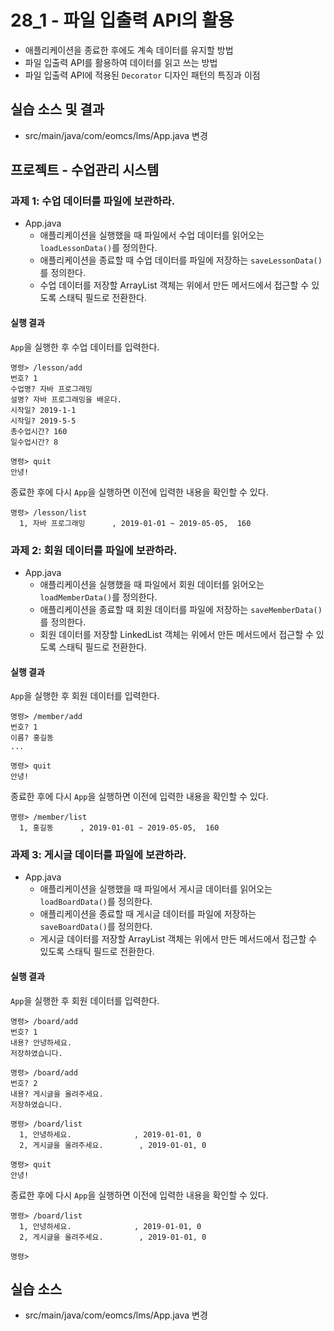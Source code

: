 # 28_1 - 파일 입출력 API의 활용

- 애플리케이션을 종료한 후에도 계속 데이터를 유지할 방법
- 파일 입출력 API를 활용하여 데이터를 읽고 쓰는 방법
- 파일 입출력 API에 적용된 `Decorator` 디자인 패턴의 특징과 이점

## 실습 소스 및 결과

- src/main/java/com/eomcs/lms/App.java 변경
  
  
## 프로젝트 - 수업관리 시스템  

### 과제 1: 수업 데이터를 파일에 보관하라.

- App.java
    - 애플리케이션을 실행했을 때 파일에서 수업 데이터를 읽어오는 `loadLessonData()`를 정의한다.
    - 애플리케이션을 종료할 때 수업 데이터를 파일에 저장하는 `saveLessonData()`를 정의한다.
    - 수업 데이터를 저장할 ArrayList 객체는 위에서 만든 메서드에서 접근할 수 있도록 스태틱 필드로 전환한다.

#### 실행 결과

`App`을 실행한 후 수업 데이터를 입력한다.
```
명령> /lesson/add
번호? 1
수업명? 자바 프로그래밍
설명? 자바 프로그래밍을 배운다.
시작일? 2019-1-1
시작일? 2019-5-5
총수업시간? 160
일수업시간? 8

명령> quit
안녕!
```

종료한 후에 다시 `App`을 실행하면 이전에 입력한 내용을 확인할 수 있다.
```
명령> /lesson/list
  1, 자바 프로그래밍      , 2019-01-01 ~ 2019-05-05,  160
```

### 과제 2: 회원 데이터를 파일에 보관하라.

- App.java
    - 애플리케이션을 실행했을 때 파일에서 회원 데이터를 읽어오는 `loadMemberData()`를 정의한다.
    - 애플리케이션을 종료할 때 회원 데이터를 파일에 저장하는 `saveMemberData()`를 정의한다.
    - 회원 데이터를 저장할 LinkedList 객체는 위에서 만든 메서드에서 접근할 수 있도록 스태틱 필드로 전환한다.

#### 실행 결과

`App`을 실행한 후 회원 데이터를 입력한다.
```
명령> /member/add
번호? 1
이름? 홍길동
...

명령> quit
안녕!
```

종료한 후에 다시 `App`을 실행하면 이전에 입력한 내용을 확인할 수 있다.
```
명령> /member/list
  1, 홍길동      , 2019-01-01 ~ 2019-05-05,  160
```

### 과제 3: 게시글 데이터를 파일에 보관하라.

- App.java
    - 애플리케이션을 실행했을 때 파일에서 게시글 데이터를 읽어오는 `loadBoardData()`를 정의한다.
    - 애플리케이션을 종료할 때 게시글 데이터를 파일에 저장하는 `saveBoardData()`를 정의한다.
    - 게시글 데이터를 저장할 ArrayList 객체는 위에서 만든 메서드에서 접근할 수 있도록 스태틱 필드로 전환한다.

#### 실행 결과

`App`을 실행한 후 회원 데이터를 입력한다.
```
명령> /board/add
번호? 1
내용? 안녕하세요.
저장하였습니다.

명령> /board/add
번호? 2
내용? 게시글을 올려주세요.
저장하였습니다.

명령> /board/list
  1, 안녕하세요.              , 2019-01-01, 0
  2, 게시글을 올려주세요.        , 2019-01-01, 0

명령> quit
안녕!
```

종료한 후에 다시 `App`을 실행하면 이전에 입력한 내용을 확인할 수 있다.
```
명령> /board/list
  1, 안녕하세요.              , 2019-01-01, 0
  2, 게시글을 올려주세요.        , 2019-01-01, 0

명령> 
```


## 실습 소스

- src/main/java/com/eomcs/lms/App.java 변경